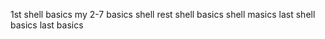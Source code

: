  1st shell basics
my 2-7 basics shell 
 rest shell basics 
shell masics 
last shell basics
last basics
